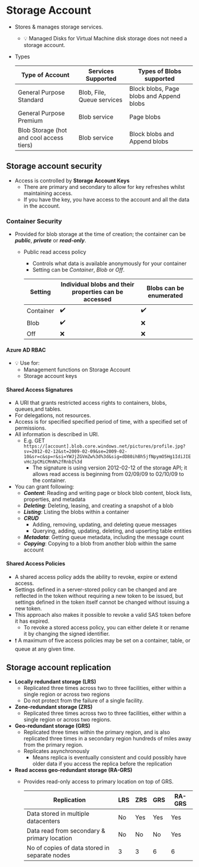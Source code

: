 # Storage Account

- Stores & manages storage services.
  - 💡 Managed Disks for Virtual Machine disk storage does not need a storage account.
- Types

  | **Type of Account** | **Services Supported** | **Types of Blobs supported** |
  | --- | --- | --- |
  | General Purpose Standard | Blob, File, Queue services | Block blobs, Page blobs and Append blobs |
  | General Purpose Premium | Blob service | Page blobs |
  | Blob Storage (hot and cool access tiers) | Blob service | Block blobs and Append blobs |

## Storage account security

- Access is controlled by **Storage Account Keys**
  - There are primary and secondary to allow for key refreshes whilst maintaining access.
  - If you have the key, you have access to the account and all the data in the account.

### Container Security

- Provided for blob storage at the time of creation; the container can be ***public***, ***private*** or ***read-only***.
  - Public read access policy
    - Controls what data is available anonymously for your container
    - Setting can be *Container*, *Blob* or *Off*.

    | Setting | Individual blobs and their properties can be accessed | Blobs can be enumerated |
    | ----- | -------------- | ------------------- |
    | Container | ✔️ | ✔️ |
    | Blob | ✔️ | ❌ |
    | Off | ❌ | ❌ |

#### Azure AD RBAC

- 💡 Use for:
  - Management functions on Storage Account
  - Storage account keys

#### Shared Access Signatures

- A URI that grants restricted access rights to containers, blobs, queues,and tables.
- For delegations, not resources.
- Access is for specified specified period of time, with a specified set of permissions.
- All information is described in URI.
  - E.g. GET `https://[account].blob.core.windows.net/pictures/profile.jpg?sv=2012-02-12&st=2009-02-09&se=2009-02-10&sr=c&sp=r&si=YWJjZGVmZw%3d%3d&sig=dD80ihBh5jfNpymO5Hg1IdiJIEvHcJpCMiCMnN%2fRnbI%3d`
    - The signature is using version 2012-02-12 of the storage API; it allows read access is beginning from 02/09/09 to 02/10/09 to the container.
- You can grant following:
  - ***Content***: Reading and writing page or block blob content, block lists, properties, and metadata
  - ***Deleting***:  Deleting, leasing, and creating a snapshot of a blob
  - ***Listing***: Listing the blobs within a container
  - ***CRUD***
    - Adding, removing, updating, and deleting queue messages
    - Querying, adding, updating, deleting, and upserting table entities
  - ***Metadata***: Getting queue metadata, including the message count
  - ***Copying***: Copying to a blob from another blob within the same account

#### Shared Access Policies

- A shared access policy adds the ability to revoke, expire or extend access.
- Settings defined in a server-stored policy can be changed and are reflected in the token without requiring a new token to be issued, but settings defined in the token itself cannot be changed without issuing a new token.
- This approach also makes it possible to revoke a valid SAS token before it has expired.
  - To revoke a stored access policy, you can either delete it or rename it by changing the signed identifier.
- ❗ A maximum of five access policies may be set on a container, table, or queue at any given time.

## Storage account replication

- **Locally redundant storage (LRS)**
  - Replicated three times across two to three facilities, either within a single region or across two regions
  - Do not protect from the failure of a single facility.
- **Zone-redundant storage (ZRS)**
  - Replicated three times across two to three facilities, either within a single region or across two regions.
- **Geo-redundant storage (GRS)**
  - Replicated three times within the primary region, and is also replicated three times in a secondary region hundreds of miles away from the primary region.
  - Replicates asynchronously
    - Means replica is eventually consistent and could possibly have older data if you access the replica before the replication
- **Read access geo-redundant storage (RA-GRS)**
  - Provides read-only access to primary location on top of GRS.

    | **Replication** | **LRS** | **ZRS** | **GRS** | **RA-GRS** |
    | --- | --- | --- | --- | --- |
    | Data stored in multiple datacenters | No | Yes | Yes | Yes |
    | Data read from secondary & primary location | No | No | No | Yes |
    | No of copies of data stored in separate nodes | 3 | 3 | 6 | 6 |
